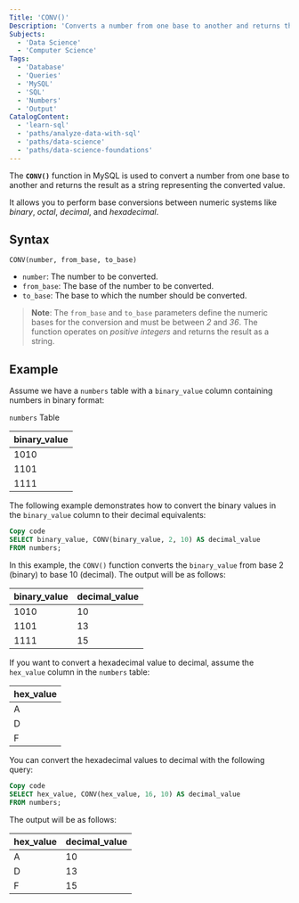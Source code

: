 ```yaml
---
Title: 'CONV()'
Description: 'Converts a number from one base to another and returns the result as a string representing the converted value.'
Subjects:
  - 'Data Science'
  - 'Computer Science'
Tags:
  - 'Database'
  - 'Queries'
  - 'MySQL'
  - 'SQL'
  - 'Numbers'
  - 'Output'
CatalogContent:
  - 'learn-sql'
  - 'paths/analyze-data-with-sql'
  - 'paths/data-science'
  - 'paths/data-science-foundations'
---
```


The **`CONV()`** function in MySQL is used to convert a number from one base to another and returns the result as a string representing the converted value.

It allows you to perform base conversions between numeric systems like _binary_, _octal_, _decimal_, and _hexadecimal_.

## Syntax

```pseudo
CONV(number, from_base, to_base)
```

- `number`: The number to be converted.
- `from_base`: The base of the number to be converted.
- `to_base`: The base to which the number should be converted.

> **Note**: The `from_base` and `to_base` parameters define the numeric bases for the conversion and must be between _2_ and _36_. The function operates on _positive integers_ and returns the result as a string.

## Example

Assume we have a `numbers` table with a `binary_value` column containing numbers in binary format:

`numbers` Table

| binary_value |
| ------------ |
| 1010         |
| 1101         |
| 1111         |


The following example demonstrates how to convert the binary values in the `binary_value` column to their decimal equivalents:

```sql
Copy code
SELECT binary_value, CONV(binary_value, 2, 10) AS decimal_value
FROM numbers;
```

In this example, the `CONV()` function converts the `binary_value` from base 2 (binary) to base 10 (decimal). The output will be as follows:

| binary_value | decimal_value |
| ------------ | ------------- |
| 1010         | 10            |
| 1101         | 13            |
| 1111         | 15            |

If you want to convert a hexadecimal value to decimal, assume the `hex_value` column in the `numbers` table:

| hex_value |
| --------- |
| A         |
| D         |
| F         |

You can convert the hexadecimal values to decimal with the following query:

```sql
Copy code
SELECT hex_value, CONV(hex_value, 16, 10) AS decimal_value
FROM numbers;
```

The output will be as follows:

| hex_value | decimal_value |
| --------- | ------------- |
| A         | 10            |
| D         | 13            |
| F         | 15            |
